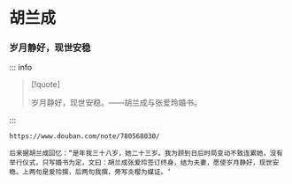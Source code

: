 # 胡兰成

### 岁月静好，现世安稳

::: info

> [!quote]
>
> 岁月静好，现世安稳。——胡兰成与张爱玲婚书。

:::

```
https://www.douban.com/note/780568030/

后来据胡兰成回忆：“是年我三十八岁，她二十三岁。我为顾到日后时局变动不致连累她，没有举行仪式，只写婚书为定，文曰：胡兰成张爱玲签订终身，结为夫妻，愿使岁月静好，现世安稳。上两句是爱玲撰，后两句我撰，旁写炎樱为媒证。‘
```
